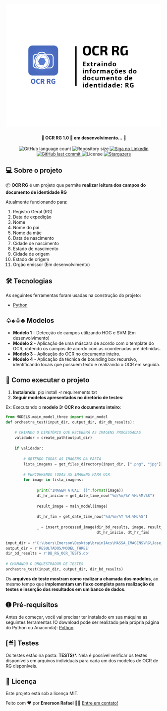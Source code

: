 <h1 align="center">
    <img alt="OCR RG" title="#OCRRG" src="./assets/banner.png" />
</h1>

<h4 align="center"> 
	🚧 OCR RG 1.0 🚀 em desenvolvimento... 🚧
</h4>

<p align="center">
  <img alt="GitHub language count" src="https://img.shields.io/github/languages/count/emersonrafaels/ocr_rg?color=%2304D361">

  <img alt="Repository size" src="https://img.shields.io/github/repo-size/emersonrafaels/ocr_rg">

  	
  <a href="https://www.linkedin.com/in/emerson-rafael/">
    <img alt="Siga no Linkedin" src="https://img.shields.io/badge/LinkedIn-0077B5?style=for-the-badge&logo=linkedin&logoColor=white">
  </a>
	
  
  <a href="https://github.com/emersonrafaels/ocr_rg/commits/main">
    <img alt="GitHub last commit" src="https://img.shields.io/github/last-commit/emersonrafaels/ocr_rg">
  </a>

  <img alt="License" src="https://img.shields.io/badge/license-MIT-brightgreen">
   <a href="https://github.com/emersonrafaels/ocr_rg/stargazers">
    <img alt="Stargazers" src="https://img.shields.io/github/stars/emersonrafaels/ocr_rg?style=social">
  </a>
</p>


## 💻 Sobre o projeto

📦 **OCR RG** é um projeto que permite **realizar leitura dos campos do documento de identidade RG**

Atualmente funcionando para:

 1. Registro Geral (RG)
 2. Data de expedição
 3. Nome
 4. Nome do pai
 5. Nome da mãe
 6. Data de nascimento
 7. Cidade de nascimento
 8. Estado de nascimento
 9. Cidade de origem
 10. Estado de origem 
 11. Orgão emissor (Em desenvolvimento)

## 🛠  Tecnologias

As seguintes ferramentas foram usadas na construção do projeto:

- [Python]

## ♤♠♧♣  Modelos

 - **Modelo 1** - Detecção de campos utilizando HOG e SVM (Em desenvolvimento)
 - **Modelo 2** - Aplicação de uma máscara de acordo com o template do OCR, obtendo os campos de acordo com as coordenadas pré definidas.
 - **Modelo 3** - Aplicação do OCR no documento inteiro.
 - **Modelo 4** - Aplicação da técnica de bounding box recursivo, identificando locais que possuem texto e realizando o OCR em seguida.

## 🚀 Como executar o projeto

1. **Instalando**: pip install -r requirements.txt
2. **Seguir modelos apresentados no diretório de testes**:

Ex: Executando o **modelo 3: OCR no documento inteiro**:

```python
from MODELS.main_model_three import main_model
def orchestra_test(input_dir, output_dir, dir_db_results):

    # CRIANDO O DIRETÓRIO QUE RECEBERÁ AS IMAGENS PROCESSADAS
    validador = create_path(output_dir)

    if validador:

        # OBTENDO TODAS AS IMAGENS DA PASTA
        lista_imagens = get_files_directory(input_dir, [".png", "jpg"])

        # PERCORRENDO TODAS AS IMAGENS PARA OCR
        for image in lista_imagens:

              print("IMAGEM ATUAL: {}".format(image))
              dt_hr_inicio = get_date_time_now("%d/%m/%Y %H:%M:%S")

              result_image = main_model(image)

              dt_hr_fim = get_date_time_now("%d/%m/%Y %H:%M:%S")

              _ = insert_processed_image(dir_bd_results, image, result_image,
                                         dt_hr_inicio, dt_hr_fim)

input_dir = r'C:\Users\Emerson\Desktop\brainIAcs\MASSA_IMAGENS\RG\Jose_Clerton.png'
output_dir = r'RESULTADOS/MODEL_THREE'
dir_bd_results = r'DB_RG_OCR_TESTS.db'

# CHAMANDO O ORQUESTRADOR DE TESTES
orchestra_test(input_dir, output_dir, dir_bd_results)
```
Os **arquivos de teste mostram como realizar a chamada dos modelos**, ao mesmo tempo que **implementam um fluxo completo para realização de testes e inserção dos resultados em um banco de dados**.

## ➊ Pré-requisitos

Antes de começar, você vai precisar ter instalado em sua máquina as seguintes ferramentas (O download pode ser realizado pela própria página do Python ou Anaconda):
[Python](https://www.anaconda.com/products/individual).

## [≝] Testes
Os testes estão na pasta: **TESTS/***.
Nela é possível verificar os testes disponíveis em arquivos individuais para cada um dos modelos de OCR de RG disponíveis.

## 📝 Licença

Este projeto está sob a licença MIT.

Feito com ❤️ por **Emerson Rafael** 👋🏽 [Entre em contato!](https://www.linkedin.com/in/emerson-rafael/)

[Python]: https://www.python.org/downloads/